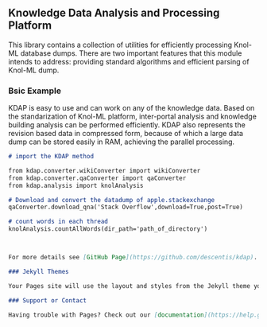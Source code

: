 ## Knowledge Data Analysis and Processing Platform

This library contains a collection of utilities for efficiently processing Knol-ML database dumps. There are two important features that this module intends to address: providing standard algorithms and efficient parsing of Knol-ML dump.


### Bsic Example

KDAP is easy to use and can work on any of the knowledge data. Based on the standarization of Knol-ML platform, inter-portal analysis and knowledge building analysis can be performed efficiently. KDAP also represents the revision based data in compressed form, because of which a large data dump can be stored easily in RAM, achieving the parallel processing.

```markdown
# import the KDAP method

from kdap.converter.wikiConverter import wikiConverter
from kdap.converter.qaConverter import qaConverter
from kdap.analysis import knolAnalysis

# Download and convert the datadump of apple.stackexchange
qaConverter.download_qna('Stack Overflow',download=True,post=True)

# count words in each thread
knolAnalysis.countAllWords(dir_path='path_of_directory')



For more details see [GitHub Page](https://github.com/descentis/kdap).

### Jekyll Themes

Your Pages site will use the layout and styles from the Jekyll theme you have selected in your [repository settings](https://github.com/kdap/kdap.github.io/settings). The name of this theme is saved in the Jekyll `_config.yml` configuration file.

### Support or Contact

Having trouble with Pages? Check out our [documentation](https://help.github.com/categories/github-pages-basics/) or [contact support](https://github.com/contact) and we’ll help you sort it out.
